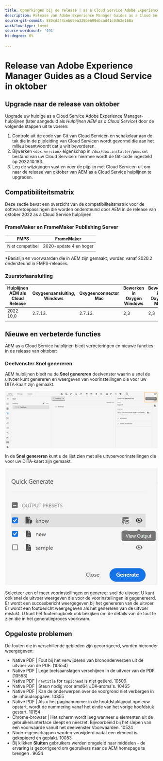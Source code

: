 ```yaml
---
title: Opmerkingen bij de release | as a Cloud Service Adobe Experience Manager-hulplijnen, release oktober 2022
description: Release van Adobe Experience Manager Guides as a Cloud Service in oktober
source-git-commit: 880cd344ceb65ea339be699ebcad41c0d62e168a
workflow-type: tm+mt
source-wordcount: '491'
ht-degree: 0%

---
```


# Release van Adobe Experience Manager Guides as a Cloud Service in oktober

## Upgrade naar de release van oktober

Upgrade uw huidige as a Cloud Service Adobe Experience Manager-hulplijnen (later aangeduid als *Hulplijnen AEM as a Cloud Service*) door de volgende stappen uit te voeren:
1. Controle uit de code van Git van Cloud Servicen en schakelaar aan de tak die in de pijpleiding van Cloud Servicen wordt gevormd die aan het milieu beantwoordt dat u wilt bevorderen.
1. Bijwerken `<dox.version>` eigenschap in `/dox/dox.installer/pom.xml` bestand van uw Cloud Servicen: hiermee wordt de Git-code ingesteld op 2022.10.183.
1. Leg de wijzigingen vast en voer de pijplijn met Cloud Servicen uit om naar de release van oktober van AEM as a Cloud Service hulplijnen te upgraden.

## Compatibiliteitsmatrix

Deze sectie bevat een overzicht van de compatibiliteitsmatrix voor de softwaretoepassingen die worden ondersteund door AEM in de release van oktober 2022 as a Cloud Service hulplijnen.

### FrameMaker en FrameMaker Publishing Server

| FMPS | FrameMaker |
| --- | --- |
| Niet compatibel | 2020-update 4 en hoger |
| | |

*Basislijn en voorwaarden die in AEM zijn gemaakt, worden vanaf 2020.2 ondersteund in FMPS-releases.

### Zuurstofaansluiting

| Hulplijnen AEM als Cloud Release | Oxygeenaansluiting, Windows | Oxygeenconnector Mac | Bewerken in Oxygen Windows | Bewerken in Oxygen Mac |
| --- | --- | --- | --- | --- |
| 2022 10,0 | 2.7.13. | 2.7.13. | 2,3 | 2,3 |
|  |  |  |  |


## Nieuwe en verbeterde functies

AEM as a Cloud Service hulplijnen biedt verbeteringen en nieuwe functies in de release van oktober:


### Deelvenster Snel genereren

AEM hulplijnen biedt nu de **Snel genereren** deelvenster waarin u snel de uitvoer kunt genereren en weergeven van voorinstellingen die voor uw DITA-kaart zijn gemaakt.

![Pictogram Snel genereren](assets/quick-generate-icon.png)

In de **Snel genereren** kunt u de lijst zien met alle uitvoervoorinstellingen die voor uw DITA-kaart zijn gemaakt.

![Deelvenster Snel genereren](assets/quick-generate-panel.png)

Selecteer een of meer voorinstellingen en genereer snel de uitvoer. U kunt ook snel de uitvoer weergeven die voor de voorinstellingen is gegenereerd. Er wordt een succesbericht weergegeven bij het genereren van de uitvoer. Er wordt een foutbericht weergegeven als het genereren van de uitvoer mislukt. U kunt het foutenlogboek ook bekijken om de details van de fout te zien die in het generatieproces voorkwam.


## Opgeloste problemen

De fouten die in verschillende gebieden zijn gecorrigeerd, worden hieronder weergegeven:

* Native PDF | Fout bij het verwijderen van brononderwerpen uit de uitvoer van de PDF. (10554)
* Native PDF | Lege toetsaanslagen verschijnen in de uitvoer van de PDF. (10553)
* Native PDF | `navtitle` for `topichead` is niet geëerd. 10509
* Native PDF | Steun nodig voor amd64 JDK-aroma&#39;s. 10465
* Native PDF | Kan de onderwerpen over de voorgrond niet verbergen in de inhoudsopgave. 10355
* Native PDF | Als u het paginanummer in de hoofdstuklayout opnieuw opstart, wordt de nummering vanaf het einde van het vorige hoofdstuk gestart. 10154
* Chrome-browser | Het scherm wordt leeg wanneer u elementen uit de gebruikersinterface sleept en neerzet. Bijvoorbeeld bij het slepen van een voorwaarde vanuit het deelvenster Voorwaarden. 10524
* Node-eigenschappen worden verwijderd nadat een element is gekopieerd en geplakt. 10053
* Bij klikken  **Sluiten** gebruikers werden omgeleid naar middelen - de ervaring is gecorrigeerd om gebruikers naar de AEM homepage te brengen . 9654
